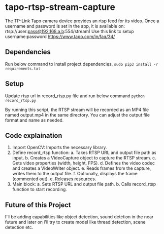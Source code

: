 # tapo-rtsp-stream-capture

The TP-Link Tapo camera device provides an rtsp feed for its video. Once a username and password is set in the app, it is available on: rtsp://user:pass@192.168.a.b:554/stream1
Use this link to setup username:password https://www.tapo.com/in/faq/34/

## Dependencies
Run below command to install project dependencies.
```sudo pip3 install -r requirements.txt```

## Setup
Update rtsp url in record_rtsp.py file and run below command
```python record_rtsp.py```

By running this script, the RTSP stream will be recorded as an MP4 file named output.mp4 in the same directory. You can adjust the output file format and name as needed.

## Code explaination
1. Import OpenCV: Imports the necessary library.
2. Define record_rtsp function:
   a. Takes RTSP URL and output file path as input.
   b. Creates a VideoCapture object to capture the RTSP stream.
   c. Gets video properties (width, height, FPS).
   d. Defines the video codec and creates a VideoWriter object.
   e. Reads frames from the capture, writes them to the output file.
   f. Optionally, displays the frame (commented out).
   e. Releases resources.
4. Main block:
   a. Sets RTSP URL and output file path.
   b. Calls record_rtsp function to start recording.

## Future of this Project
I'll be adding capabilities like object detection, sound detction in the near future and later on i'll try to create model like thread detection, scene detection etc.

